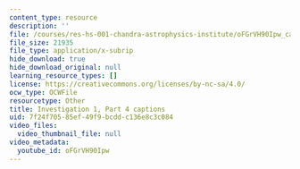 ```yaml
---
content_type: resource
description: ''
file: /courses/res-hs-001-chandra-astrophysics-institute/oFGrVH90Ipw_captions.webvtt
file_size: 21935
file_type: application/x-subrip
hide_download: true
hide_download_original: null
learning_resource_types: []
license: https://creativecommons.org/licenses/by-nc-sa/4.0/
ocw_type: OCWFile
resourcetype: Other
title: Investigation 1, Part 4 captions
uid: 7f24f705-85ef-49f9-bcdd-c136e8c3c084
video_files:
  video_thumbnail_file: null
video_metadata:
  youtube_id: oFGrVH90Ipw
---
```

